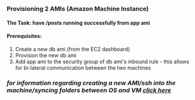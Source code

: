 ### Provisioning 2 AMIs (Amazon Machine Instance)
#### The Task: have /posts running successfully from app ami
#### Prerequisites:
1. Create a new db ami (from the EC2 dashboard)
2. Provision the new db ami
3. Add app ami to the security group of db ami's inbound rule - this allows for bi-lateral communication between the two machines

### ***for information regarding creating a new AMI/ssh into the machine/syncing folders between OS and VM [click here](https://github.com/Spartabariallali/Nodejs_Webapp_App/blob/master/README.md)***

